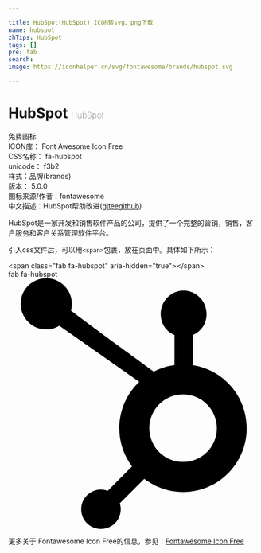 ```yaml
---

title: HubSpot(HubSpot) ICON转svg、png下载
name: hubspot
zhTips: HubSpot
tags: []
pre: fab
search: 
image: https://iconhelper.cn/svg/fontawesome/brands/hubspot.svg

---
```


# HubSpot  <small style="font-size: 60%;font-weight: 100">HubSpot</small>


<div class="detail-page">
<p>
<span><span class="badge-success badge">免费图标</span> </span>
<br/>
<span>
ICON库：
<span class="badge-secondary badge">Font Awesome Icon Free</span> 
</span>
<br/>
<span>
CSS名称：
<span class="badge-secondary badge">fa-hubspot</span> 
</span>
<br/>
<span>
unicode：
<span class="badge-secondary badge">f3b2</span> 
<copy-btn content='f3b2' btn-title=""></copy-btn>
<copy-btn :content='String.fromCodePoint(parseInt("f3b2", 16))' btn-title="复制U"></copy-btn>
</span><br/><span>样式：<span class="badge-light badge">品牌(brands)</span></span>
<br/>
<span>
版本：
<span class="badge-secondary badge">5.0.0</span> 
</span>
<br/>
<span>图标来源/作者：<span class="badge-light badge">fontawesome</span></span> 
<br/>
<span class="zh-detail">中文描述：<span class="badge-primary badge">HubSpot</span><span class="help-link"><span>帮助改进</span>(<a href="https://gitee.com/liuwave/icon-helper/edit/master/json/fontawesome/brands/hubspot.json" target="_blank" rel="noopener noreferrer">gitee</a><a href="https://github.com/liuwave/icon-helper/edit/master/json/fontawesome/brands/hubspot.json" target="_blank" rel="noopener noreferrer">github</a></span>)</span><br/>
</p>
</div><div class="description description alert alert-light">HubSpot是一家开发和销售软件产品的公司，提供了一个完整的营销，销售，客户服务和客户关系管理软件平台。</div>
<div class="alert alert-dark">
  <i class="fab fa-hubspot fa-xs"></i>
  <i class="fab fa-hubspot fa-sm"></i>
  <i class="fab fa-hubspot fa-lg"></i>
  <i class="fab fa-hubspot fa-2x"></i>
  <i class="fab fa-hubspot fa-3x"></i>
  <i class="fab fa-hubspot fa-5x"></i>
  <i class="fab fa-hubspot fa-7x"></i>
</div>
<div>
  <p>引入css文件后，可以用<code>&lt;span&gt;</code>包裹，放在页面中。具体如下所示：    
  </p>
  <div class="alert alert-primary" style="font-size: 14px">
    &lt;span class="fab fa-hubspot" aria-hidden="true"&gt;&lt;/span&gt;
    <copy-btn content='<span class="fab fa-hubspot" aria-hidden="true"></span>'></copy-btn>
  </div>
  <div class="alert alert-secondary">
    <i class="fab fa-hubspot"
    style="font-size: 24px"
    aria-hidden="true"></i> fab fa-hubspot
    <copy-btn content="fab fa-hubspot" btn-title="复制图标名称"></copy-btn>
  </div>
</div>
<div id="svg" class="svg-wrap">
<svg xmlns="http://www.w3.org/2000/svg" viewBox="0 0 512 512"><path d="M267.4 211.6c-25.1 23.7-40.8 57.3-40.8 94.6 0 29.3 9.7 56.3 26 78L203.1 434c-4.4-1.6-9.1-2.5-14-2.5-10.8 0-20.9 4.2-28.5 11.8-7.6 7.6-11.8 17.8-11.8 28.6s4.2 20.9 11.8 28.5c7.6 7.6 17.8 11.6 28.5 11.6 10.8 0 20.9-3.9 28.6-11.6 7.6-7.6 11.8-17.8 11.8-28.5 0-4.2-.6-8.2-1.9-12.1l50-50.2c22 16.9 49.4 26.9 79.3 26.9 71.9 0 130-58.3 130-130.2 0-65.2-47.7-119.2-110.2-128.7V116c17.5-7.4 28.2-23.8 28.2-42.9 0-26.1-20.9-47.9-47-47.9S311.2 47 311.2 73.1c0 19.1 10.7 35.5 28.2 42.9v61.2c-15.2 2.1-29.6 6.7-42.7 13.6-27.6-20.9-117.5-85.7-168.9-124.8 1.2-4.4 2-9 2-13.8C129.8 23.4 106.3 0 77.4 0 48.6 0 25.2 23.4 25.2 52.2c0 28.9 23.4 52.3 52.2 52.3 9.8 0 18.9-2.9 26.8-7.6l163.2 114.7zm89.5 163.6c-38.1 0-69-30.9-69-69s30.9-69 69-69 69 30.9 69 69-30.9 69-69 69z"/></svg>
</div>
<detail full-name='fa-hubspot'></detail>

<Vssue title="关于“HubSpot”的评论" />
    
<div><p>更多关于  Fontawesome Icon Free的信息，参见：<a target="_blank" href="https://iconhelper.cn/fontawesome.html">Fontawesome Icon Free</a>
</p></div>
